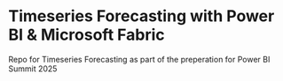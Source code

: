 # Timeseries Forecasting with Power BI & Microsoft Fabric
Repo for Timeseries Forecasting as part of the preperation for Power BI Summit 2025
